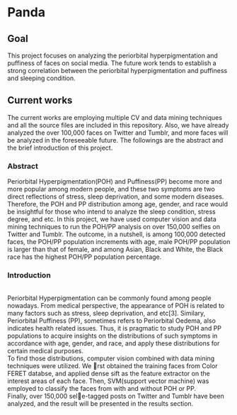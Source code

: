 # Panda
## Goal
  This project focuses on analyzing the periorbital hyperpigmentation and puffiness of faces on social media. The future work tends to establish a strong correlation between the periorbital hyperpigmentation and puffiness and sleeping condition.
## Current works
  The current works are employing multiple CV and data mining techniques and all the source files are included in this repository. Also, we have already analyzed the over 100,000 faces on Twitter and Tumblr, and more faces will be analyzed in the foreseeable future. The followings are the abstract and the brief introduction of this project.
### Abstract
  Periorbital Hyperpigmentation(POH) and Puffiness(PP) become more and more popular among modern people, and these two symptoms are two direct reflections of stress, sleep deprivation, and some modern diseases. Therefore, the POH and PP distribution among age, gender, and race would be insightful for those who intend to analyze the sleep condition, stress degree, and etc. In this project, we have used computer vision and data mining techniques to run the POH/PP analysis on over 150,000 selfies on Twitter and Tumblr. The outcome, in a nutshell, is among 100,000 detected faces, the POH/PP population increments with age, male POH/PP population is larger than that of female, and among Asian, Black and White, the Black race has the highest POH/PP population percentage.
### Introduction
  <br>Periorbital Hyperpigmentation can be commonly found among people nowadays. From medical perspective, the appearance of POH is related to many factors such as stress, sleep deprivation, and etc[3]. Similary, Periorbital Puffiness (PP), sometimes refers to Periorbital Oedema, also indicates health related issues. Thus, it is pragmatic to study POH and PP populations to acquire insights on the distributions of such symptoms in accordance with age, gender, and race, and apply these distributions for certain medical purposes.
  <br>To find those distributions, computer vision combined with data mining techniques were utilized. We rst obtained the training faces from Color FERET databse, and applied dense sift as the feature extractor on the interest areas of each face. Then, SVM(support vector machine) was employed to classify the faces from with and without POH or PP.
  <br>Finally, over 150,000 sele-tagged posts on Twitter and Tumblr have been analyzed, and the result will be presented in the results section.
